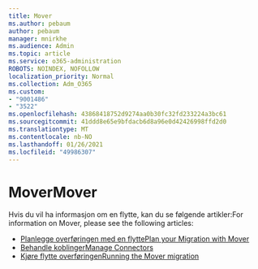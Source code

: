 ```yaml
---
title: Mover
ms.author: pebaum
author: pebaum
manager: mnirkhe
ms.audience: Admin
ms.topic: article
ms.service: o365-administration
ROBOTS: NOINDEX, NOFOLLOW
localization_priority: Normal
ms.collection: Adm_O365
ms.custom:
- "9001486"
- "3522"
ms.openlocfilehash: 43868418752d9274aa0b30fc32fd233224a3bc61
ms.sourcegitcommit: 41ddd8e65e9bfdacb6d8a96e0d42426998ffd2d0
ms.translationtype: MT
ms.contentlocale: nb-NO
ms.lasthandoff: 01/26/2021
ms.locfileid: "49986307"
---
```

# <a name="mover"></a><span data-ttu-id="c0049-102">Mover</span><span class="sxs-lookup"><span data-stu-id="c0049-102">Mover</span></span>

<span data-ttu-id="c0049-103">Hvis du vil ha informasjon om en flytte, kan du se følgende artikler:</span><span class="sxs-lookup"><span data-stu-id="c0049-103">For information on Mover, please see the following articles:</span></span>

- [<span data-ttu-id="c0049-104">Planlegge overføringen med en flytte</span><span class="sxs-lookup"><span data-stu-id="c0049-104">Plan your Migration with Mover</span></span>](https://docs.microsoft.com/sharepointmigration/mover-plan-migration)
- [<span data-ttu-id="c0049-105">Behandle koblinger</span><span class="sxs-lookup"><span data-stu-id="c0049-105">Manage Connectors</span></span>](https://docs.microsoft.com/sharepointmigration/mover-manage-connectors)
- [<span data-ttu-id="c0049-106">Kjøre flytte overføringen</span><span class="sxs-lookup"><span data-stu-id="c0049-106">Running the Mover migration</span></span>](https://docs.microsoft.com/sharepointmigration/mover-running-migration)
